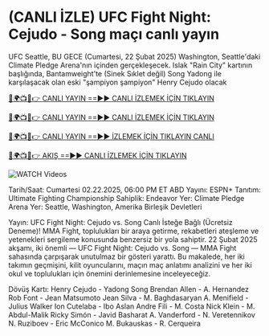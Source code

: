 # (CANLI İZLE) UFC Fight Night: Cejudo - Song maçı canlı yayın #

UFC Seattle, BU GECE (Cumartesi, 22 Şubat 2025) Washington, Seattle'daki Climate Pledge Arena'nın içinden gerçekleşecek. Islak "Rain City" kartının başlığında, Bantamweight'te (Sinek Sıklet değil) Song Yadong ile karşılaşacak olan eski "şampiyon şampiyon" Henry Cejudo olacak

[🔴🌍📺📱👉 CANLI YAYIN ==►► CANLI İZLEMEK İÇİN TIKLAYIN](https://t.co/NjkDHeOElj)

[🔴🌍📺📱👉 CANLI YAYIN ==►► CANLI İZLEMEK İÇİN TIKLAYIN](https://t.co/NjkDHeOElj)

[🔴🌍📺📱👉 CANLI YAYIN ==►► İZLEMEK İÇİN TIKLAYIN CANLI](https://t.co/NjkDHeOElj)

[🔴🌍📺📱👉 AKIŞ ==►► CANLI İZLEMEK İÇİN TIKLAYIN](https://t.co/NjkDHeOElj)

<a href="https://t.co/NjkDHeOElj" rel="nofollow" data-target="animated-image.originalLink"><img src="https://camo.githubusercontent.com/8a4f000d20f83aca3bf7ec5f350d767afa0574a8a352519fd8cfa583a6f93a33/68747470733a2f2f692e696d6775722e636f6d2f644a486b345a712e676966" alt="WATCH Videos" data-canonical-src="https://i.imgur.com/dJHk4Zq.gif" style="max-width: 100%; display: inline-block;" data-target="animated-image.originalImage"></a>

Tarih/Saat: Cumartesi 02.22.2025, 06:00 PM ET
ABD Yayını: ESPN+
Tanıtım: Ultimate Fighting Championship
Sahiplik: Endeavor
Yer: Climate Pledge Arena
Yer: Seattle, Washington, Amerika Birleşik Devletleri

Yayın: UFC Fight Night: Cejudo vs. Song Canlı İsteğe Bağlı (Ücretsiz Deneme)!
MMA Fight, toplulukları bir araya getirme, rekabetleri ateşleme ve yetenekleri sergileme konusunda benzersiz bir yola sahiptir. 22 Şubat 2025 akşamı, iki önemli — UFC Fight Night: Cejudo vs. Song — MMA Fight sahasında çarpışarak unutulmaz bir gösteri yarattı. Bu makalede, her iki takımın geçmişini, kilit oyuncularını, maçın maç anlatımı analizini ve her iki okul ve toplulukları için önemini derinlemesine inceleyeceğiz.

Dövüş Kartı:
Henry Cejudo - Yadong Song
Brendan Allen - A. Hernandez
Rob Font - Jean Matsumoto
Jean Silva - M. Baghdasaryan
A. Menifield - Julius Walker
Ion Cutelaba - Ibo Aslan
Andre Fili - M. Costa
Nick Klein - M. Abdul-Malik
Ricky Simón - Javid Basharat
A. Vanderford - N. Veretennikov
N. Ruziboev - Eric McConico
M. Bukauskas - R. Cerqueira
